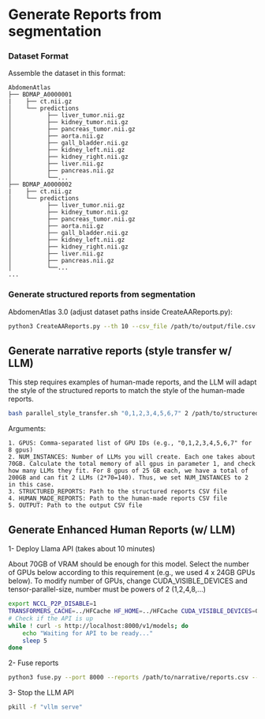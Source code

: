 # Generate Reports from segmentation

### Dataset Format

Assemble the dataset in this format:
```
AbdomenAtlas
├── BDMAP_A0000001
|    ├── ct.nii.gz
│    └── predictions
│          ├── liver_tumor.nii.gz
│          ├── kidney_tumor.nii.gz
│          ├── pancreas_tumor.nii.gz
│          ├── aorta.nii.gz
│          ├── gall_bladder.nii.gz
│          ├── kidney_left.nii.gz
│          ├── kidney_right.nii.gz
│          ├── liver.nii.gz
│          ├── pancreas.nii.gz
│          └──...
├── BDMAP_A0000002
|    ├── ct.nii.gz
│    └── predictions
│          ├── liver_tumor.nii.gz
│          ├── kidney_tumor.nii.gz
│          ├── pancreas_tumor.nii.gz
│          ├── aorta.nii.gz
│          ├── gall_bladder.nii.gz
│          ├── kidney_left.nii.gz
│          ├── kidney_right.nii.gz
│          ├── liver.nii.gz
│          ├── pancreas.nii.gz
│          └──...
...
```

### Generate structured reports from segmentation
AbdomenAtlas 3.0 (adjust dataset paths inside CreateAAReports.py):
```bash
python3 CreateAAReports.py --th 10 --csv_file /path/to/output/file.csv --num_workers 10 --dataset AA
```

## Generate narrative reports (style transfer w/ LLM)

This step requires examples of human-made reports, and the LLM will adapt the style of the structured reports to match the style of the human-made reports. 

```bash
bash parallel_style_transfer.sh "0,1,2,3,4,5,6,7" 2 /path/to/structured_reports.csv free_text_reports.csv /path/to/output.csv
```

Arguments:
```
1. GPUS: Comma-separated list of GPU IDs (e.g., "0,1,2,3,4,5,6,7" for 8 gpus)
2. NUM_INSTANCES: Number of LLMs you will create. Each one takes about 70GB. Calculate the total memory of all gpus in parameter 1, and check how many LLMs they fit. For 8 gpus of 25 GB each, we have a total of 200GB and can fit 2 LLMs (2*70=140). Thus, we set NUM_INSTANCES to 2 in this case.
3. STRUCTURED_REPORTS: Path to the structured reports CSV file
4. HUMAN_MADE_REPORTS: Path to the human-made reports CSV file
5. OUTPUT: Path to the output CSV file
```


## Generate Enhanced Human Reports (w/ LLM)
1- Deploy Llama API (takes about 10 minutes)

About 70GB of VRAM should be enough for this model. Select the number of GPUs below according to this requirement (e.g., we used 4 x 24GB GPUs below). To modify number of GPUs, change CUDA_VISIBLE_DEVICES and tensor-parallel-size, number must be powers of 2 (1,2,4,8,...)
```bash
export NCCL_P2P_DISABLE=1
TRANSFORMERS_CACHE=../HFCache HF_HOME=../HFCache CUDA_VISIBLE_DEVICES=0,1,2,3 vllm serve "hugging-quants/Meta-Llama-3.1-70B-Instruct-AWQ-INT4" --dtype=half --tensor-parallel-size 4 --gpu_memory_utilization 0.9 --port 8000 --max_model_len 120000 --enforce-eager > API.log 2>&1 &
# Check if the API is up
while ! curl -s http://localhost:8000/v1/models; do
    echo "Waiting for API to be ready..."
    sleep 5
done
```

2- Fuse reports

```bash
python3 fuse.py --port 8000 --reports /path/to/narrative/reports.csv --radiology_notes AbdomenAtlasRadiologistsNotes.csv --output fusion_reports.csv
```

3- Stop the LLM API

```bash
pkill -f "vllm serve"
```
